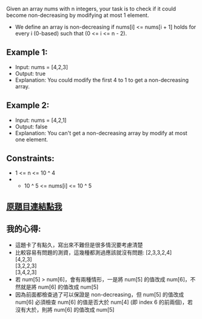 Given an array nums with n integers, your task is to check if it could become non-decreasing by modifying at most 1 element.

* We define an array is non-decreasing if nums[i] <= nums[i + 1] holds for every i (0-based) such that (0 <= i <= n - 2).

 

## Example 1:

* Input: nums = [4,2,3]
* Output: true
* Explanation: You could modify the first 4 to 1 to get a non-decreasing array.
## Example 2:

* Input: nums = [4,2,1]
* Output: false
* Explanation: You can't get a non-decreasing array by modify at most one element.
 

## Constraints:

* 1 <= n <= 10 ^ 4
* - 10 ^ 5 <= nums[i] <= 10 ^ 5

## [原題目連結點我](https://leetcode.com/problems/non-decreasing-array/)
	
## 我的心得:
* 這題卡了有點久，寫出來不難但是很多情況要考慮清楚
* 比較容易有問題的測資，這幾種都測過應該就沒有問題:
		[2,3,3,2,4]  
		[4,2,3]  
		[3,2,2,3]  
		[3,4,2,3]  
* 若 num[5] > num[6]，會有兩種情形，一是將 num[5] 的值改成 num[6]，不然就是將 num[6] 的值改成 num[5]
* 因為前面都檢查過了可以保證是 non-decreasing，但 num[5] 的值改成 num[6] 必須檢查 num[6] 的值是否大於 num[4] (即 index 6 的前兩個)，若沒有大於，則將 num[6] 的值改成 num[5]  